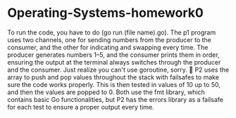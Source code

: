 # Operating-Systems-homework0
To run the code, you have to do (go run (file name).go).
The p1 program uses two channels, one for sending numbers from the producer to the consumer, and the other for indicating and swapping every time. The producer generates numbers 1–5, and the consumer prints them in order, ensuring the output at the terminal always switches through the producer and the consumer. Just realize you can't use goroutine, sorry. 🙁 P2 uses the array to push and pop values throughout the stack with failsafes to make sure the code works properly. This is then tested in values of 10 up to 50, and then the values are popped to 0. Both use the fmt library, which contains basic Go functionalities, but P2 has the errors library as a failsafe for each test to ensure a proper output every time.
